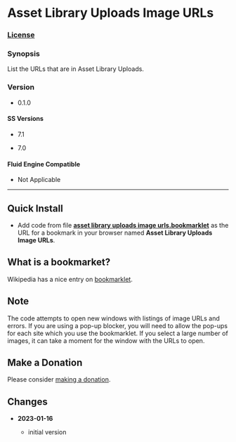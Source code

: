 # Asset Library Uploads Image URLs

### [License][1]

### Synopsis

List the URLs that are in Asset Library Uploads.

### Version

  * 0.1.0

#### SS Versions

  * 7.1
  
  * 7.0

#### Fluid Engine Compatible

  * Not Applicable

---

## Quick Install

* Add code from file **[asset library uploads image urls.bookmarklet][2]** as
  the URL for a bookmark in your browser named **Asset Library Uploads Image
  URLs**.

## What is a bookmarket?

Wikipedia has a nice entry on [bookmarklet][3].

## Note

The code attempts to open new windows with listings of image URLs and errors.
If you are using a pop-up blocker, you will need to allow the pop-ups for each
site which you use the bookmarklet. If you select a large number of images, it
can take a moment for the window with the URLs to open.

## Make a Donation

Please consider [making a donation][4].

## Changes

<!-- * **2022-05-15**

  * fix for when site is not in config
  * bumped version to v0.1.1
  -->
* **2023-01-16**

  * initial version

[1]: https://github.com/tomsWebConsulting/twcsl/blob/main/LICENSE.txt#L1
[2]: asset%20library%20uploads%20image%20urls.bookmarklet#L1
[3]: https://en.wikipedia.org/wiki/Bookmarklet
[4]: https://github.com/tomsWebConsulting/twcsl#make-a-donation
